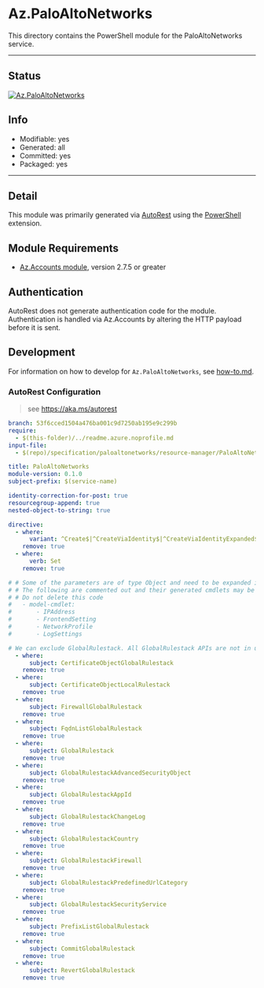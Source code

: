 <!-- region Generated -->
# Az.PaloAltoNetworks
This directory contains the PowerShell module for the PaloAltoNetworks service.

---
## Status
[![Az.PaloAltoNetworks](https://img.shields.io/powershellgallery/v/Az.PaloAltoNetworks.svg?style=flat-square&label=Az.PaloAltoNetworks "Az.PaloAltoNetworks")](https://www.powershellgallery.com/packages/Az.PaloAltoNetworks/)

## Info
- Modifiable: yes
- Generated: all
- Committed: yes
- Packaged: yes

---
## Detail
This module was primarily generated via [AutoRest](https://github.com/Azure/autorest) using the [PowerShell](https://github.com/Azure/autorest.powershell) extension.

## Module Requirements
- [Az.Accounts module](https://www.powershellgallery.com/packages/Az.Accounts/), version 2.7.5 or greater

## Authentication
AutoRest does not generate authentication code for the module. Authentication is handled via Az.Accounts by altering the HTTP payload before it is sent.

## Development
For information on how to develop for `Az.PaloAltoNetworks`, see [how-to.md](how-to.md).
<!-- endregion -->

### AutoRest Configuration
> see https://aka.ms/autorest

``` yaml
branch: 53f6cced1504a476ba001c9d7250ab195e9c299b
require:
  - $(this-folder)/../readme.azure.noprofile.md
input-file:
  - $(repo)/specification/paloaltonetworks/resource-manager/PaloAltoNetworks.Cloudngfw/stable/2022-08-29/PaloAltoNetworks.Cloudngfw.json

title: PaloAltoNetworks
module-version: 0.1.0
subject-prefix: $(service-name)

identity-correction-for-post: true
resourcegroup-append: true
nested-object-to-string: true

directive:
  - where:
      variant: ^Create$|^CreateViaIdentity$|^CreateViaIdentityExpanded$|^Update$|^UpdateViaIdentity$
    remove: true
  - where:
      verb: Set
    remove: true

# # Some of the parameters are of type Object and need to be expanded into a command for the convenience of the user
# # The following are commented out and their generated cmdlets may be renamed and custom logic
# # Do not delete this code
#   - model-cmdlet:
#       - IPAddress
#       - FrontendSetting
#       - NetworkProfile
#       - LogSettings

# We can exclude GlobalRulestack. All GlobalRulestack APIs are not in use.
  - where:
      subject: CertificateObjectGlobalRulestack
    remove: true
  - where:
      subject: CertificateObjectLocalRulestack
    remove: true
  - where:
      subject: FirewallGlobalRulestack
    remove: true
  - where:
      subject: FqdnListGlobalRulestack
    remove: true
  - where:
      subject: GlobalRulestack
    remove: true
  - where:
      subject: GlobalRulestackAdvancedSecurityObject
    remove: true
  - where:
      subject: GlobalRulestackAppId
    remove: true
  - where:
      subject: GlobalRulestackChangeLog
    remove: true
  - where:
      subject: GlobalRulestackCountry
    remove: true
  - where:
      subject: GlobalRulestackFirewall
    remove: true
  - where:
      subject: GlobalRulestackPredefinedUrlCategory
    remove: true
  - where:
      subject: GlobalRulestackSecurityService
    remove: true
  - where:
      subject: PrefixListGlobalRulestack
    remove: true
  - where:
      subject: CommitGlobalRulestack
    remove: true
  - where:
      subject: RevertGlobalRulestack
    remove: true
```
